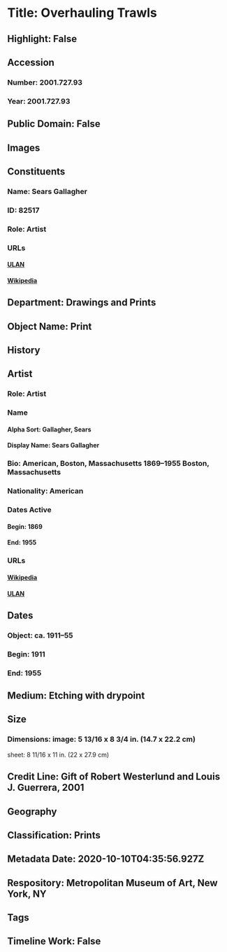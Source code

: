 # Title: Overhauling Trawls
## Highlight: False
## Accession
### Number: 2001.727.93
### Year: 2001.727.93
## Public Domain: False
## Images
## Constituents
### Name: Sears Gallagher
### ID: 82517
### Role: Artist
### URLs
#### [ULAN](http://vocab.getty.edu/page/ulan/500335769)
#### [Wikipedia](https://www.wikidata.org/wiki/Q18206992)
## Department: Drawings and Prints
## Object Name: Print
## History
## Artist
### Role: Artist
### Name
#### Alpha Sort: Gallagher, Sears
#### Display Name: Sears Gallagher
### Bio: American, Boston, Massachusetts 1869–1955 Boston, Massachusetts
### Nationality: American
### Dates Active
#### Begin: 1869
#### End: 1955
### URLs
#### [Wikipedia](https://www.wikidata.org/wiki/Q18206992)
#### [ULAN](http://vocab.getty.edu/page/ulan/500335769)
## Dates
### Object: ca. 1911–55
### Begin: 1911
### End: 1955
## Medium: Etching with drypoint
## Size
### Dimensions: image: 5 13/16 x 8 3/4 in. (14.7 x 22.2 cm)
sheet: 8 11/16 x 11 in. (22 x 27.9 cm)
## Credit Line: Gift of Robert Westerlund and Louis J. Guerrera, 2001
## Geography
## Classification: Prints
## Metadata Date: 2020-10-10T04:35:56.927Z
## Respository: Metropolitan Museum of Art, New York, NY
## Tags
## Timeline Work: False